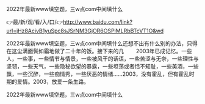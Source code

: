 2022年最新www填空题，三w点com中间填什么

👉最/新/观/看/入/口/👉http://www.baidu.com/link?url=jHz8AcivB1yuSpc8sJSrNM3GjOR6OSPiMLRbBTcVT1O&wd

2022年最新www填空题，三w点com中间填什么还想不出有什么别的办法，只得在这尘满面鬓如霜地做了二十年的饭。接下来的几
　　2003年已成记忆。一些人，一些事，一些情节与情景，一些被风干的话语，一些苦涩与无奈，一些理性与坚韧，一些天气，一些隐秘欲望的暴露，一些坦荡或者恬不知耻，一些美酒，一些飘，一些沉醉，一些痴情秀，一些厌恶的情绪……2003，没有霍乱，但有霍乱时期的爱情。2003，放爱一条生路。


2022年最新www填空题，三w点com中间填什么
